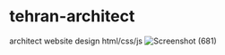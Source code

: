 # tehran-architect
architect website design html/css/js
![Screenshot (681)](https://user-images.githubusercontent.com/65112204/172406617-af17d443-e052-4843-8ffb-299e97282caf.png)
